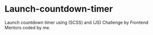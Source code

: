 # Launch-countdown-timer
Launch countdown timer using (SCSS) and (JS)
Challenge by Frontend Mentors coded by me.
